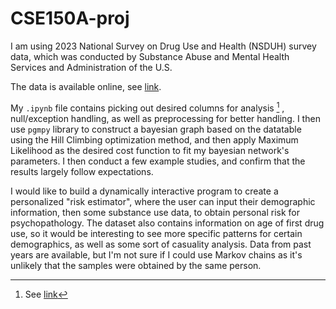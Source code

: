 # CSE150A-proj

I am using 2023 National Survey on Drug Use and Health (NSDUH) survey data, which was conducted by Substance Abuse and Mental Health Services and Administration of the U.S.

The data is available online, see [link](https://www.samhsa.gov/data/data-we-collect/nsduh/datafiles).

My `.ipynb` file contains picking out desired columns for analysis [^1] , null/exception handling, as well as preprocessing for better handling. I then use `pgmpy` library to construct a bayesian graph based on the datatable using the Hill Climbing optimization method, and then apply Maximum Likelihood as the desired cost function to fit my bayesian network's parameters. I then conduct a few example studies, and confirm that the results largely follow expectations.

I would like to build a dynamically interactive program to create a personalized "risk estimator", where the user can input their demographic information, then some substance use data, to obtain personal risk for psychopathology. The dataset also contains information on age of first drug use, so it would be interesting to see more specific patterns for certain demographics, as well as some sort of casuality analysis. Data from past years are available, but I'm not sure if I could use Markov chains as it's unlikely that the samples were obtained by the same person.


[^1]: See [link](https://www.samhsa.gov/data/system/files/media-puf-file/NSDUH-2023-DS0001-info-codebook_v1.pdf)